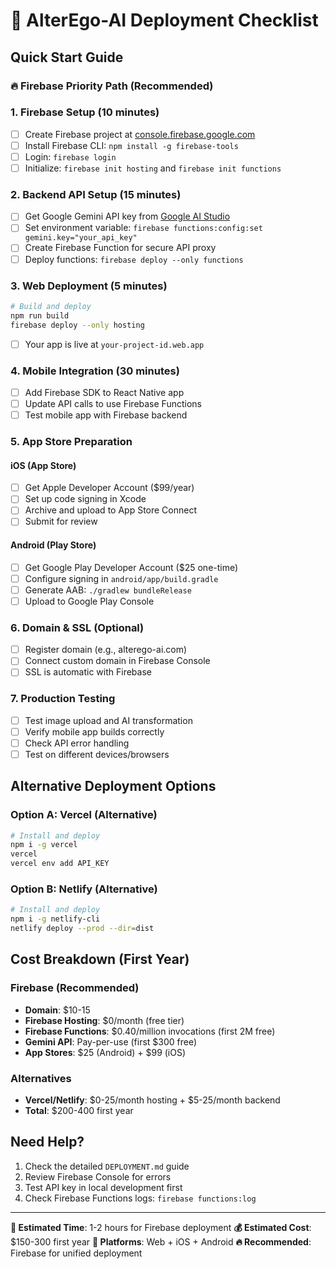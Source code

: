 # 🚀 AlterEgo-AI Deployment Checklist

## Quick Start Guide

### 🔥 **Firebase Priority Path (Recommended)**

### 1. Firebase Setup (10 minutes)
- [ ] Create Firebase project at [console.firebase.google.com](https://console.firebase.google.com)
- [ ] Install Firebase CLI: `npm install -g firebase-tools`
- [ ] Login: `firebase login`
- [ ] Initialize: `firebase init hosting` and `firebase init functions`

### 2. Backend API Setup (15 minutes)
- [ ] Get Google Gemini API key from [Google AI Studio](https://aistudio.google.com/)
- [ ] Set environment variable: `firebase functions:config:set gemini.key="your_api_key"`
- [ ] Create Firebase Function for secure API proxy
- [ ] Deploy functions: `firebase deploy --only functions`

### 3. Web Deployment (5 minutes)
```bash
# Build and deploy
npm run build
firebase deploy --only hosting
```
- [ ] Your app is live at `your-project-id.web.app`

### 4. Mobile Integration (30 minutes)
- [ ] Add Firebase SDK to React Native app
- [ ] Update API calls to use Firebase Functions
- [ ] Test mobile app with Firebase backend

### 5. App Store Preparation
#### iOS (App Store)
- [ ] Get Apple Developer Account ($99/year)
- [ ] Set up code signing in Xcode
- [ ] Archive and upload to App Store Connect
- [ ] Submit for review

#### Android (Play Store)
- [ ] Get Google Play Developer Account ($25 one-time)
- [ ] Configure signing in `android/app/build.gradle`
- [ ] Generate AAB: `./gradlew bundleRelease`
- [ ] Upload to Google Play Console

### 6. Domain & SSL (Optional)
- [ ] Register domain (e.g., alterego-ai.com)
- [ ] Connect custom domain in Firebase Console
- [ ] SSL is automatic with Firebase

### 7. Production Testing
- [ ] Test image upload and AI transformation
- [ ] Verify mobile app builds correctly
- [ ] Check API error handling
- [ ] Test on different devices/browsers

## Alternative Deployment Options

### Option A: Vercel (Alternative)
```bash
# Install and deploy
npm i -g vercel
vercel
vercel env add API_KEY
```

### Option B: Netlify (Alternative)
```bash
# Install and deploy
npm i -g netlify-cli
netlify deploy --prod --dir=dist
```

## Cost Breakdown (First Year)
### Firebase (Recommended)
- **Domain**: $10-15
- **Firebase Hosting**: $0/month (free tier)
- **Firebase Functions**: $0.40/million invocations (first 2M free)
- **Gemini API**: Pay-per-use (first $300 free)
- **App Stores**: $25 (Android) + $99 (iOS)

### Alternatives
- **Vercel/Netlify**: $0-25/month hosting + $5-25/month backend
- **Total**: $200-400 first year

## Need Help?
1. Check the detailed `DEPLOYMENT.md` guide
2. Review Firebase Console for errors
3. Test API key in local development first
4. Check Firebase Functions logs: `firebase functions:log`

---

**🎯 Estimated Time**: 1-2 hours for Firebase deployment
**💰 Estimated Cost**: $150-300 first year
**📱 Platforms**: Web + iOS + Android
**🔥 Recommended**: Firebase for unified deployment